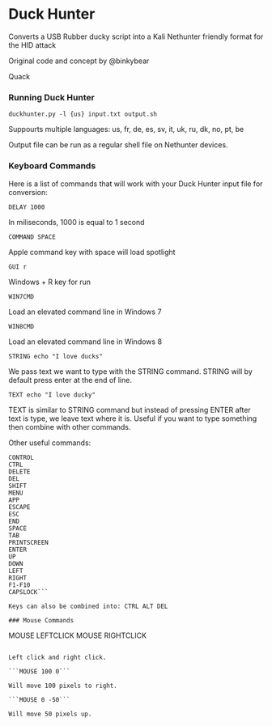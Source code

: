 Duck Hunter 
==========

Converts a USB Rubber ducky script into a Kali Nethunter friendly format for the HID attack

Original code and concept by @binkybear

Quack

### Running Duck Hunter

```duckhunter.py -l {us} input.txt output.sh```

Suppourts multiple languages: us, fr, de, es, sv, it, uk, ru, dk, no, pt, be

Output file can be run as a regular shell file on Nethunter devices.

### Keyboard Commands

Here is a list of commands that will work with your Duck Hunter input file for conversion:

```DELAY 1000```

In miliseconds, 1000 is equal to 1 second

```COMMAND SPACE```

Apple command key with space will load spotlight

```GUI r```

Windows + R key for run

```WIN7CMD```

Load an elevated command line in Windows 7

```WIN8CMD```

Load an elevated command line in Windows 8


```STRING echo "I love ducks"```


We pass text we want to type with the STRING command. STRING will by default press enter at the end of line.


```TEXT echo "I love ducky"```


TEXT is similar to STRING command but instead of pressing ENTER after text is type, we leave text where it is.  Useful if you want to type something then combine with other commands.

Other useful commands:

```ALT
CONTROL
CTRL
DELETE
DEL
SHIFT
MENU
APP
ESCAPE
ESC
END
SPACE
TAB
PRINTSCREEN
ENTER
UP
DOWN
LEFT
RIGHT
F1-F10
CAPSLOCK```

Keys can also be combined into: CTRL ALT DEL

### Mouse Commands

```
MOUSE LEFTCLICK
MOUSE RIGHTCLICK
```

Left click and right click.

```MOUSE 100 0```

Will move 100 pixels to right.

```MOUSE 0 -50```

Will move 50 pixels up.
